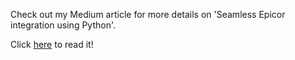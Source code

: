 Check out my Medium article for more details on 'Seamless Epicor integration using Python'.

Click [here](https://medium.com/@taeheechoi/seamless-epicor-integration-using-python-ccd499c190c1) to read it!
